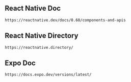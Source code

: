 React Native Doc
---
```
https://reactnative.dev/docs/0.60/components-and-apis
```

React Native Directory
---
```
https://reactnative.directory/
```


Expo Doc
---
```
https://docs.expo.dev/versions/latest/
````